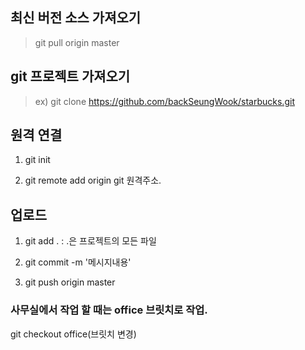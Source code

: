 ## 최신 버전 소스 가져오기
>git pull origin master

## git 프로젝트 가져오기
>ex) git clone https://github.com/backSeungWook/starbucks.git

## 원격 연결
1. git init

1. git remote add origin git 원격주소.


## 업로드 
1. git add . : .은 프로젝트의 모든 파일 

1. git commit -m '메시지내용'

1. git push origin master


### 사무실에서 작업 할 때는 office 브릿치로 작업.
 git checkout office(브릿치 변경)